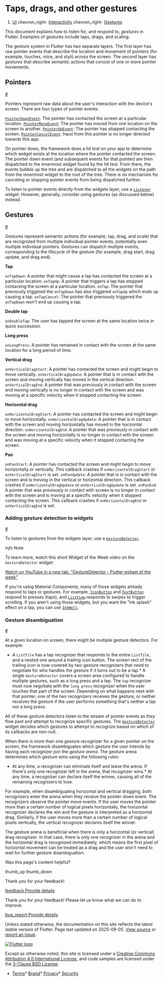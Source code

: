 Taps, drags, and other gestures
===============================

1. [UI](/ui) chevron\_right- [Interactivity](/ui/interactivity) chevron\_right- [Gestures](/ui/interactivity/gestures)

This document explains how to listen for, and respond to, *gestures* in Flutter. Examples of gestures include taps, drags, and scaling.

The gesture system in Flutter has two separate layers. The first layer has raw pointer events that describe the location and movement of pointers (for example, touches, mice, and styli) across the screen. The second layer has *gestures* that describe semantic actions that consist of one or more pointer movements.

Pointers
--------

[#](#pointers)

Pointers represent raw data about the user's interaction with the device's screen. There are four types of pointer events:

[`PointerDownEvent`](https://api.flutter.dev/flutter/gestures/PointerDownEvent-class.html): The pointer has contacted the screen at a particular location. [`PointerMoveEvent`](https://api.flutter.dev/flutter/gestures/PointerMoveEvent-class.html): The pointer has moved from one location on the screen to another. [`PointerUpEvent`](https://api.flutter.dev/flutter/gestures/PointerUpEvent-class.html): The pointer has stopped contacting the screen. [`PointerCancelEvent`](https://api.flutter.dev/flutter/gestures/PointerCancelEvent-class.html): Input from this pointer is no longer directed towards this app.

On pointer down, the framework does a *hit test* on your app to determine which widget exists at the location where the pointer contacted the screen. The pointer down event (and subsequent events for that pointer) are then dispatched to the innermost widget found by the hit test. From there, the events bubble up the tree and are dispatched to all the widgets on the path from the innermost widget to the root of the tree. There is no mechanism for canceling or stopping pointer events from being dispatched further.

To listen to pointer events directly from the widgets layer, use a [`Listener`](https://api.flutter.dev/flutter/widgets/Listener-class.html) widget. However, generally, consider using gestures (as discussed below) instead.

Gestures
--------

[#](#gestures)

Gestures represent semantic actions (for example, tap, drag, and scale) that are recognized from multiple individual pointer events, potentially even multiple individual pointers. Gestures can dispatch multiple events, corresponding to the lifecycle of the gesture (for example, drag start, drag update, and drag end):

**Tap**

`onTapDown`: A pointer that might cause a tap has contacted the screen at a particular location. `onTapUp`: A pointer that triggers a tap has stopped contacting the screen at a particular location. `onTap`: The pointer that previously triggered the `onTapDown` has also triggered `onTapUp` which ends up causing a tap. `onTapCancel`: The pointer that previously triggered the `onTapDown` won't end up causing a tap.

**Double tap**

`onDoubleTap`: The user has tapped the screen at the same location twice in quick succession.

**Long press**

`onLongPress`: A pointer has remained in contact with the screen at the same location for a long period of time.

**Vertical drag**

`onVerticalDragStart`: A pointer has contacted the screen and might begin to move vertically. `onVerticalDragUpdate`: A pointer that is in contact with the screen and moving vertically has moved in the vertical direction. `onVerticalDragEnd`: A pointer that was previously in contact with the screen and moving vertically is no longer in contact with the screen and was moving at a specific velocity when it stopped contacting the screen.

**Horizontal drag**

`onHorizontalDragStart`: A pointer has contacted the screen and might begin to move horizontally. `onHorizontalDragUpdate`: A pointer that is in contact with the screen and moving horizontally has moved in the horizontal direction. `onHorizontalDragEnd`: A pointer that was previously in contact with the screen and moving horizontally is no longer in contact with the screen and was moving at a specific velocity when it stopped contacting the screen.

**Pan**

`onPanStart`: A pointer has contacted the screen and might begin to move horizontally or vertically. This callback crashes if `onHorizontalDragStart` or `onVerticalDragStart` is set. `onPanUpdate`: A pointer that is in contact with the screen and is moving in the vertical or horizontal direction. This callback crashes if `onHorizontalDragUpdate` or `onVerticalDragUpdate` is set. `onPanEnd`: A pointer that was previously in contact with screen is no longer in contact with the screen and is moving at a specific velocity when it stopped contacting the screen. This callback crashes if `onHorizontalDragEnd` or `onVerticalDragEnd` is set.

### Adding gesture detection to widgets

[#](#adding-gesture-detection-to-widgets)

To listen to gestures from the widgets layer, use a [`GestureDetector`](https://api.flutter.dev/flutter/widgets/GestureDetector-class.html).

*info* Note

To learn more, watch this short Widget of the Week video on the `GestureDetector` widget:

[Watch on YouTube in a new tab: "GestureDetector - Flutter widget of the week"](https://www.youtube.com/watch/WhVXkCFPmK4)

If you're using Material Components, many of those widgets already respond to taps or gestures. For example, [`IconButton`](https://api.flutter.dev/flutter/material/IconButton-class.html) and [`TextButton`](https://api.flutter.dev/flutter/material/TextButton-class.html) respond to presses (taps), and [`ListView`](https://api.flutter.dev/flutter/widgets/ListView-class.html) responds to swipes to trigger scrolling. If you aren't using those widgets, but you want the "ink splash" effect on a tap, you can use [`InkWell`](https://api.flutter.dev/flutter/material/InkWell-class.html).

### Gesture disambiguation

[#](#gesture-disambiguation)

At a given location on screen, there might be multiple gesture detectors. For example:

* A `ListTile` has a tap recognizer that responds to the entire `ListTile`, and a nested one around a trailing icon button. The screen rect of the trailing icon is now covered by two gesture recognizers that need to negotiate for who handles the gesture if it turns out to be a tap.* A single `GestureDetector` covers a screen area configured to handle multiple gestures, such as a long press and a tap. The `tap` recognizer must now negotiate with the `long press` recognizer when the user touches that part of the screen. Depending on what happens next with that pointer, one of the two recognizers receives the gesture, or neither receives the gesture if the user performs something that's neither a tap nor a long press.

All of these gesture detectors listen to the stream of pointer events as they flow past and attempt to recognize specific gestures. The [`GestureDetector`](https://api.flutter.dev/flutter/widgets/GestureDetector-class.html) widget decides which gestures to attempt to recognize based on which of its callbacks are non-null.

When there is more than one gesture recognizer for a given pointer on the screen, the framework disambiguates which gesture the user intends by having each recognizer join the *gesture arena*. The gesture arena determines which gesture wins using the following rules:

* At any time, a recognizer can eliminate itself and leave the arena. If there's only one recognizer left in the arena, that recognizer wins.* At any time, a recognizer can declare itself the winner, causing all of the remaining recognizers to lose.

For example, when disambiguating horizontal and vertical dragging, both recognizers enter the arena when they receive the pointer down event. The recognizers observe the pointer move events. If the user moves the pointer more than a certain number of logical pixels horizontally, the horizontal recognizer declares the win and the gesture is interpreted as a horizontal drag. Similarly, if the user moves more than a certain number of logical pixels vertically, the vertical recognizer declares itself the winner.

The gesture arena is beneficial when there is only a horizontal (or vertical) drag recognizer. In that case, there is only one recognizer in the arena and the horizontal drag is recognized immediately, which means the first pixel of horizontal movement can be treated as a drag and the user won't need to wait for further gesture disambiguation.

Was this page's content helpful?

thumb\_up thumb\_down

Thank you for your feedback!

 [feedback Provide details](https://github.com/flutter/website/issues/new?template=1_page_issue.yml&&page-url=https://docs.flutter.dev/ui/interactivity/gestures/&page-source=https://github.com/flutter/website/tree/main/src/content/ui/interactivity/gestures/index.md)

Thank you for your feedback! Please let us know what we can do to improve.

 [bug\_report Provide details](https://github.com/flutter/website/issues/new?template=1_page_issue.yml&&page-url=https://docs.flutter.dev/ui/interactivity/gestures/&page-source=https://github.com/flutter/website/tree/main/src/content/ui/interactivity/gestures/index.md)

Unless stated otherwise, the documentation on this site reflects the latest stable version of Flutter. Page last updated on 2025-09-05. [View source](https://github.com/flutter/website/tree/main/src/content/ui/interactivity/gestures/index.md) or [report an issue](https://github.com/flutter/website/issues/new?template=1_page_issue.yml&&page-url=https://docs.flutter.dev/ui/interactivity/gestures/&page-source=https://github.com/flutter/website/tree/main/src/content/ui/interactivity/gestures/index.md "Report an issue with this page").

[![Flutter logo](/assets/images/branding/flutter/logo+text/horizontal/white.svg)](https://flutter.dev)

Except as otherwise noted, this site is licensed under a [Creative Commons Attribution 4.0 International License](https://creativecommons.org/licenses/by/4.0/), and code samples are licensed under the [3-Clause BSD License](https://opensource.org/licenses/BSD-3-Clause).

* [Terms](/tos "Terms of use")* [Brand](/brand "Brand usage guidelines")* [Privacy](https://policies.google.com/privacy "Privacy policy")* [Security](/security "Security philosophy and practices")

   